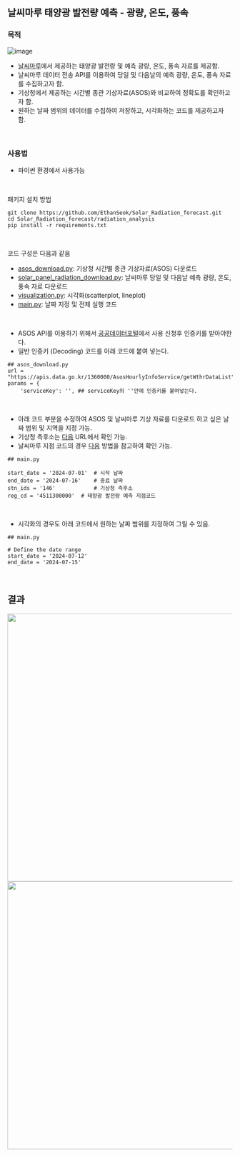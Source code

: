 ## 날씨마루 태양광 발전량 예측 - 광량, 온도, 풍속

### 목적

![image](https://github.com/user-attachments/assets/5bc18131-63e9-4be1-993c-49b8dad1e641)

- [날씨마루](https://bd.kma.go.kr/kma2020/fs/energySelect1.do?pageNum=5&menuCd=F050701000#none)에서 제공하는 태양광 발전량 및 예측 광량, 온도, 풍속 자료를 제공함.
- 날씨마루 데이터 전송 API를 이용하여 당일 및 다음날의 예측 광량, 온도, 풍속 자료를 수집하고자 함.
- 기상청에서 제공하는 시간별 종관 기상자료(ASOS)와 비교하여 정확도를 확인하고자 함.
- 원하는 날짜 범위의 데이터를 수집하여 저장하고, 시각화하는 코드를 제공하고자 함.

  
<br>

### 사용법

- 파이썬 환경에서 사용가능

<br>

패키지 설치 방법

```
git clone https://github.com/EthanSeok/Solar_Radiation_forecast.git
cd Solar_Radiation_forecast/radiation_analysis
pip install -r requirements.txt
```

<br>

코드 구성은 다음과 같음

- [asos_download.py](https://github.com/EthanSeok/Solar_Radiation_forecast/blob/master/radiation_analysis/asos_download.py): 기상청 시간별 종관 기상자료(ASOS) 다운로드
- [solar_panel_radiation_download.py](https://github.com/EthanSeok/Solar_Radiation_forecast/blob/master/radiation_analysis/solar_panel_radiation_download.py): 날씨마루 당일 및 다음날 예측 광량, 온도, 풍속 자료 다운로드
- [visualization.py](https://github.com/EthanSeok/Solar_Radiation_forecast/blob/master/radiation_analysis/visualization.py): 시각화(scatterplot, lineplot)
- [main.py](https://github.com/EthanSeok/Solar_Radiation_forecast/blob/master/radiation_analysis/main.py): 날짜 지정 및 전체 실행 코드

<br>

- ASOS API를 이용하기 위해서 [공공데이터포털](https://www.data.go.kr/data/15057210/openapi.do)에서 사용 신청후 인증키를 받아야한다.
- 일반 인증키 (Decoding) 코드를 아래 코드에 붙여 넣는다.

```
## asos_download.py
url = "https://apis.data.go.kr/1360000/AsosHourlyInfoService/getWthrDataList"
params = {
    'serviceKey': '', ## serviceKey의 ''안에 인증키를 붙여넣는다.
```

<br>

- 아래 코드 부분을 수정하여 ASOS 및 날씨마루 기상 자료를 다운로드 하고 싶은 날짜 범위 및 지역을 지정 가능.
- 기상청 측후소는 [다음](https://data.kma.go.kr/data/grnd/selectAsosRltmList.do?pgmNo=36&openPopup=Y) URL에서 확인 가능.
- 날씨마루 지점 코드의 경우 [다음](https://github.com/EthanSeok/Solar_Radiation_forecast/blob/master/assets/README.md) 방법을 참고하여 확인 가능.

```
## main.py

start_date = '2024-07-01'  # 시작 날짜
end_date = '2024-07-16'    # 종료 날짜
stn_ids = '146'            # 기상청 측후소
reg_cd = '4511300000'  # 태양광 발전량 예측 지점코드
```

<br>

- 시각화의 경우도 아래 코드에서 원하는 날짜 범위를 지정하여 그릴 수 있음.

```
## main.py

# Define the date range
start_date = '2024-07-12'
end_date = '2024-07-15'
```

<br>

## 결과

<img src=https://github.com/user-attachments/assets/c6841b78-aef2-4bc2-95fd-85ee8c22ab6b width=600>

<img src=https://github.com/user-attachments/assets/b997728d-8c06-40fe-9e17-e61878daf16a width=600>


